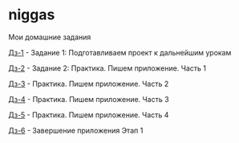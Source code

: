 # niggas

Мои домашние задания

[Дз-1](http://Grisha.github.io/homework-1/ "Моя готовая домашка") - Задание 1: Подготавливаем проект к дальнейшим урокам

[Дз-2](http://Grisha.github.io/homework/ "Моя готовая домашка") - Задание 2: Практика. Пишем приложение. Часть 1

[Дз-3](http://Grisha.github.io/homework-3/ "Моя готовая домашка") -  Практика. Пишем приложение. Часть 2

[Дз-4](http://Grisha.github.io/homework-4/ "Моя готовая домашка") -  Практика. Пишем приложение. Часть 3

[Дз-5](Grisha.github.io/homework-5/ "Моя готовая домашка") -  Практика. Пишем приложение. Часть 4

[Дз-6](https://webdevgrisha.github.io/Delivary%20food/ "Моя готовая домашка") -  Завершение приложения Этап 1
